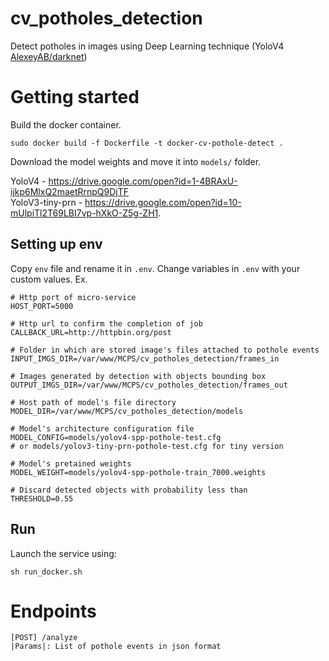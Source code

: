 # cv_potholes_detection
Detect potholes in images using Deep Learning technique (YoloV4 [AlexeyAB/darknet](https://github.com/AlexeyAB/darknet))

# Getting started
Build the docker container.
```
sudo docker build -f Dockerfile -t docker-cv-pothole-detect .
```
Download the model weights and move it into `models/` folder.

YoloV4 - https://drive.google.com/open?id=1-4BRAxU-ijkp6MlxQ2maetRrnpQ9DjTF<br/>
YoloV3-tiny-prn - https://drive.google.com/open?id=10-mUlpiTl2T69LBI7vp-hXkO-Z5g-ZH1.


## Setting up env
Copy `env` file and rename it in `.env`.
Change variables in `.env` with your custom values.
Ex.
```
# Http port of micro-service
HOST_PORT=5000

# Http url to confirm the completion of job
CALLBACK_URL=http://httpbin.org/post

# Folder in which are stored image's files attached to pothole events
INPUT_IMGS_DIR=/var/www/MCPS/cv_potholes_detection/frames_in

# Images generated by detection with objects bounding box
OUTPUT_IMGS_DIR=/var/www/MCPS/cv_potholes_detection/frames_out

# Host path of model's file directory
MODEL_DIR=/var/www/MCPS/cv_potholes_detection/models

# Model's architecture configuration file
MODEL_CONFIG=models/yolov4-spp-pothole-test.cfg
# or models/yolov3-tiny-prn-pothole-test.cfg for tiny version

# Model's pretained weights
MODEL_WEIGHT=models/yolov4-spp-pothole-train_7000.weights

# Discard detected objects with probability less than 
THRESHOLD=0.55
```
## Run
Launch the service using:
```
sh run_docker.sh
```

# Endpoints
```
[POST] /analyze
|Params|: List of pothole events in json format
```






